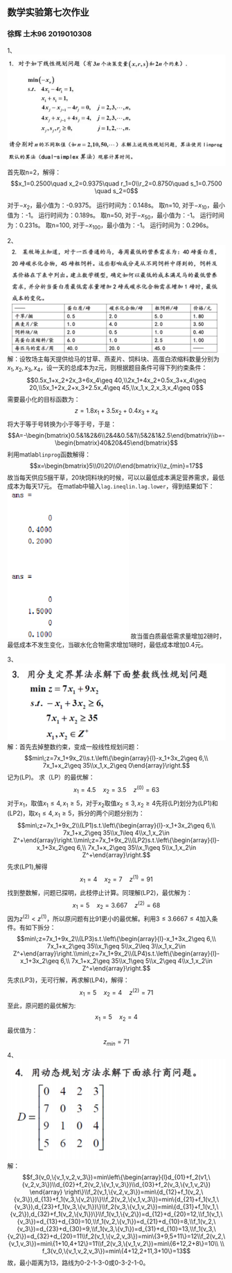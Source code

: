 ## 数学实验第七次作业
### 徐辉 土木96 2019010308
1、![](image/2021-05-09-00-39-41.png)
首先取n=2，解得：
$$x_1=0.2500\quad x_2=0.9375\quad r_1=0\\r_2=0.8750\quad s_1=0.7500 \quad s_2=0$$

对于$-x_2$，最小值为：-0.9375。
运行时间为：0.148s。
取n=10,
对于$-x_{10}$，最小值为：-1。
运行时间为：0.189s。
取n=50,
对于$-x_{50}$，最小值为：-1。
运行时间为：0.231s。
取n=100,
对于$-x_{100}$，最小值为：-1。
运行时间为：0.296s。

2、![](image/2021-05-09-00-56-03.png)
解：设牧场主每天提供给马的甘草、燕麦片、饲料块、高蛋白浓缩料数量分别为$x_1,x_2,x_3,x_4$，设一天的总成本为z元，则根据题目条件可得下列约束条件：
$$0.5x_1+x_2+2x_3+6x_4\geq 40,\\2x_1+4x_2+0.5x_3+x_4\geq 20,\\5x_1+2x_2+x_3+2.5x_4\geq 45,\\x_1,x_2,x_3,x_4\geq 0$$
需要最小化的目标函数为：
$$z=1.8x_1+3.5x_2+0.4x_3+x_4$$
将大于等于号转换为小于等于号，于是：
$$A=-\begin{bmatrix}0.5&1&2&6\\2&4&0.5&1\\5&2&1&2.5\end{bmatrix}\\b=-\begin{bmatrix}40&20&45\end{bmatrix}$$
利用matlab`linprog`函数解得：
$$x=\begin{bmatrix}5\\0\\20\\0\end{bmatrix}\\z_{min}=17$$
故当每天供应5捆干草，20块饲料块的时候，可以以最低成本满足营养需求，最低成本为每天17元。
在matlab中输入`lag.ineqlin.lag.lower`，得到结果如下：![](image/![](image/2021-05-09-01-18-00.png).png)
故当蛋白质最低需求量增加2磅时，最低成本不发生变化，当碳水化合物需求增加1磅时，最低成本增加0.4元。

3、
![](image/2021-05-09-01-19-20.png)
解：首先去掉整数约束，变成一般线性规划问题：
$$min\;z=7x_1+9x_2\\s.t.\left\{\begin{array}{l}-x_1+3x_2\geq 6,\\ 7x_1+x_2\geq 35\\x_1,x_2\geq 0\end{array}\right.$$
记为(LP)。
求（LP）的最优解：
$$x_1=4.5\quad x_2=3.5\quad z^{(0)}=63$$
对于$x_1$，取值$x_1\leq 4,x_1\geq 5$，对于$x_2$取值$x_2\leq 3,x_2\geq 4$先将(LP)划分为(LP1)和(LP2)，取$x_1\leq 4,x_1\geq 5$，拆分的两个问题分别为：
$$min\;z=7x_1+9x_2\\(LP1)s.t.\left\{\begin{array}{l}-x_1+3x_2\geq 6,\\ 7x_1+x_2\geq 35\\x_1\leq 4\\x_1,x_2\in Z^+\end{array}\right.\\min\;z=7x_1+9x_2\\(LP2)s.t.\left\{\begin{array}{l}-x_1+3x_2\geq 6,\\ 7x_1+x_2\geq 35\\x_1\geq 5\\x_1,x_2\in Z^+\end{array}\right.$$
先求(LP1),解得
$$x_1=4\quad x_2=7\quad z^{(1)}=91$$
找到整数解，问题已探明，此枝停止计算。同理解(LP2)，最优解为：
$$x_1=5\quad x_2=3.667\quad z^{(2)}=68$$
因为$z^{(2)}\lt z^{(1)}$，所以原问题有比91更小的最优解。利用$3\leq 3.6667\leq 4$加入条件。有如下拆分：
$$min\;z=7x_1+9x_2\\(LP3)s.t.\left\{\begin{array}{l}-x_1+3x_2\geq 6,\\ 7x_1+x_2\geq 35\\x_1\geq 5\\x_2\leq 3\\x_1,x_2\in Z^+\end{array}\right.\\min\;z=7x_1+9x_2\\(LP4)s.t.\left\{\begin{array}{l}-x_1+3x_2\geq 6,\\ 7x_1+x_2\geq 35\\x_1\geq 5\\x_2\geq 4\\x_1,x_2\in Z^+\end{array}\right.$$
先求(LP3)，无可行解，再求解(LP4)，解得：
$$x_1=5\quad x_2=4\quad z^{(2)}=71$$
至此，原问题的最优解为:
$$x_1=5\quad x_2=4$$
最优值为：
$$z_{min}=71$$
4、![](image/2021-05-09-02-04-46.png)
解：
$$f_3(v_0,\{v_1,v_2,v_3\})=min\left\{\begin{array}{l}d_{01}+f_2(v1,\{v_2,v_3\})\\d_{02}+f_2(v_2,\{v_1,v_3\})\\d_{03}+f_2(v_3,\{v_1,v_2\}) \end{array} \right\}\\f_2(v_1,\{v_2,v_3\})=min\{d_{12}+f_1(v_2,\{v_3\}),d_{13}+f_1(v_3,\{v_2\})\}\\f_2(v_2,\{v_1,v_3\})=min\{d_{21}+f_1(v_1,\{v_3\}),d_{23}+f_1(v_3,\{v_1\})\}\\f_2(v_3,\{v_1,v_2\})=min\{d_{31}+f_1(v_1,\{v_2\}),d_{32}+f_1(v_2,\{v_1\})\}\\f_1(v_1,\{v_2\})=d_{12}+d_{20}=12,\\f_1(v_1,\{v_3\})=d_{13}+d_{30}=10,\\f_1(v_2,\{v_1\})=d_{21}+d_{10}=8,\\f_1(v_2,\{v_3\})=d_{23}+d_{30}=9,\\f_1(v_3,\{v_1\})=d_{31}+d_{10}=13,\\f_1(v_3,\{v_2\})=d_{32}+d_{20}=11\\f_2(v_1,\{v_2,v_3\})=min\{3+9,5+11\}=12\\f_2(v_2,\{v_1,v_3\})=min\{1+10,4+12\}=11\\f_2(v_3,\{v_1,v_2\})=min\{6+12,2+8\}=10\\ \\ f_3(v_0,\{v_1,v_2,v_3\})=min\{4+12,2+11,3+10\}=13$$
故，最小距离为13，路线为0-2-1-3-0或0-3-2-1-0。






